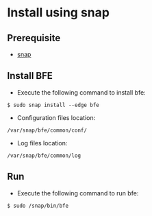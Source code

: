 # Install using snap

## Prerequisite
- [snap](https://snapcraft.io/docs/installing-snapd)

## Install BFE
- Execute the following command to install bfe:

```
$ sudo snap install --edge bfe
```

- Configuration files location:

```
/var/snap/bfe/common/conf/
```

- Log files location:

```
/var/snap/bfe/common/log
```

## Run

- Execute the following command to run bfe:

```
$ sudo /snap/bin/bfe 
```
